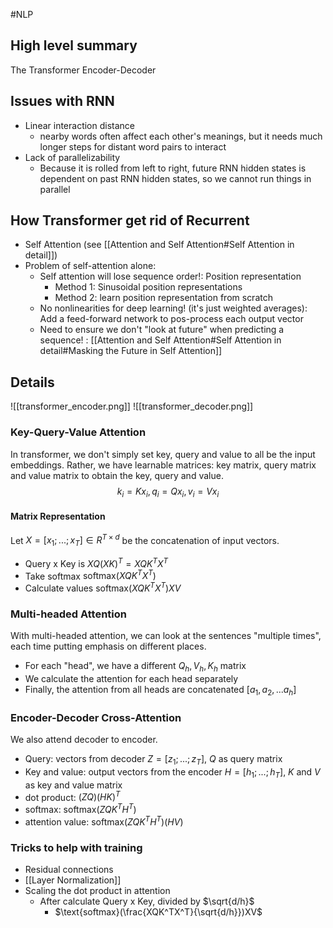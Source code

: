 #NLP 
## High level summary
The Transformer Encoder-Decoder 

## Issues with RNN
- Linear interaction distance
	- nearby words often affect each other's meanings, but it needs much longer steps for distant word pairs to interact
- Lack of parallelizability
	- Because it is rolled from left to right, future RNN hidden states is dependent on past RNN hidden states, so we cannot run things in parallel
## How Transformer get rid of Recurrent
- Self Attention (see [[Attention and Self Attention#Self Attention in detail]])
- Problem of self-attention alone:
	- Self attention will lose sequence order!: Position representation
		- Method 1: Sinusoidal position representations
		- Method 2: learn position representation from scratch
	- No nonlinearities for deep learning! (it's just weighted averages): Add a feed-forward network to pos-process each output vector
	- Need to ensure we don't "look at future" when predicting a sequence! : [[Attention and Self Attention#Self Attention in detail#Masking the Future in Self Attention]]
## Details
![[transformer_encoder.png]]
![[transformer_decoder.png]]
### Key-Query-Value Attention
In transformer, we don't simply set key, query and value to all be the input embeddings. Rather, we have learnable matrices: key matrix, query matrix and value matrix to obtain the key, query and value.
$$k_i = Kx_i, q_i = Qx_i, v_i = Vx_i$$
#### Matrix Representation
Let $X = [x_1;...;x_T] \in R^{T\times d}$ be the concatenation of input vectors.
- Query x Key is $XQ(XK)^T = XQK^TX^T$
- Take softmax $\text{softmax}(XQK^TX^T)$
- Calculate values $\text{softmax}(XQK^TX^T)XV$
### Multi-headed Attention
With multi-headed attention, we can look at the sentences "multiple times", each time putting emphasis on different places.
- For each "head", we have a different $Q_h, V_h, K_h$ matrix
- We calculate the attention for each head separately
- Finally, the attention from all heads are concatenated $[a_1, a_2, ...a_h]$
### Encoder-Decoder Cross-Attention
We also attend decoder to encoder.
- Query: vectors from decoder $Z = [z_1; ...;z_T]$, $Q$ as query matrix
- Key and value: output vectors from the encoder $H = [h_1;...;h_T]$, $K$ and $V$ as key and value matrix
- dot product: $(ZQ)(HK)^T$
- softmax: $\text{softmax}(ZQK^TH^T)$
- attention value: $\text{softmax}(ZQK^TH^T)(HV)$
### Tricks to help with training
- Residual connections
- [[Layer Normalization]]
- Scaling the dot product in attention
	- After calculate Query x Key, divided by $\sqrt{d/h}$
		- $\text{softmax}(\frac{XQK^TX^T}{\sqrt{d/h}})XV$